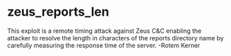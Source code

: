 # zeus_reports_len
This exploit is a remote timing attack against Zeus C&C enabling the attacker to resolve the length in characters of the reports directory name by carefully measuring the response time of the server.
 -Rotem Kerner
